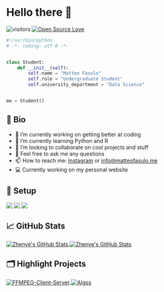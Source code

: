 # Hello there 👋

![visitors](https://visitor-badge.laobi.icu/badge?page_id=MatteoFasulo)
[![Open Source Love](https://badges.frapsoft.com/os/v1/open-source.svg?v=102)](https://github.com/ellerbrock/open-source-badge/)

```python
#!/usr/bin/python
# -*- coding: utf-8 -*-


class Student:
    def __init__(self):
        self.name = "Matteo Fasulo"
        self.role = "Undergraduate Student"
        self.university_department = "Data Science"


me = Student()
```
## 📝 Bio
- 🔭 I’m currently working on getting better at coding
- 🌱 I’m currently learning Python and R
- 👯 I’m looking to collaborate on cool projects and stuff
- 💬 Feel free to ask me any questions
- 📫 How to reach me: [Instagram](https://www.instagram.com/matteofasuloo/) or info@matteofasulo.me
- 💻 Currently working on my personal website

## 🔧 Setup

![](https://img.shields.io/badge/OS-Linux-informational?style=flat&logo=linux&logoColor=white&color=6aa6f8)
![](https://img.shields.io/badge/Code-Python-informational?style=flat&logo=python&logoColor=white&color=6aa6f8)
![](https://img.shields.io/badge/Shell-Bash-informational?style=flat&logo=gnu-bash&logoColor=white&color=6aa6f8)

## &#x1f4c8; GitHub Stats

<a href="https://github.com/MatteoFasulo/MatteoFasulo">
  <img align="center" src="https://github-readme-stats.vercel.app/api/top-langs/?username=MatteoFasulo&hide=c%2B%2B,c,matlab,assembly&title_color=6aa6f8&text_color=8a919a&icon_color=6aa6f8&bg_color=22272e" alt="Zhenye's GitHub Stats" />
</a>

<a href="https://github.com/MatteoFasulo/MatteoFasulo">
  <img align="center" src="https://github-readme-stats.vercel.app/api?username=MatteoFasulo&show_icons=true&line_height=27&count_private=true&title_color=6aa6f8&text_color=8a919a&icon_color=6aa6f8&bg_color=22272e" alt="Zhenye's GitHub Stats" />
</a>

## 🗂️ Highlight Projects

<a href="https://github.com/MatteoFasulo/FFMPEG-Client-Server">
  <img align="center" src="https://github-readme-stats.vercel.app/api/pin/?username=MatteoFasulo&repo=FFMPEG-Client-Server&show_icons=true&line_height=27&title_color=6aa6f8&text_color=8a919a&icon_color=6aa6f8&bg_color=22272e" alt="FFMPEG-Client-Server" />
</a>

<a href="https://github.com/MatteoFasulo/Paris-Euler">
  <img align="center" src="https://github-readme-stats.vercel.app/api/pin/?username=MatteoFasulo&repo=Paris-Euler&show_icons=true&line_height=27&title_color=6aa6f8&text_color=8a919a&icon_color=6aa6f8&bg_color=22272e" alt="Algos" />
</a>
